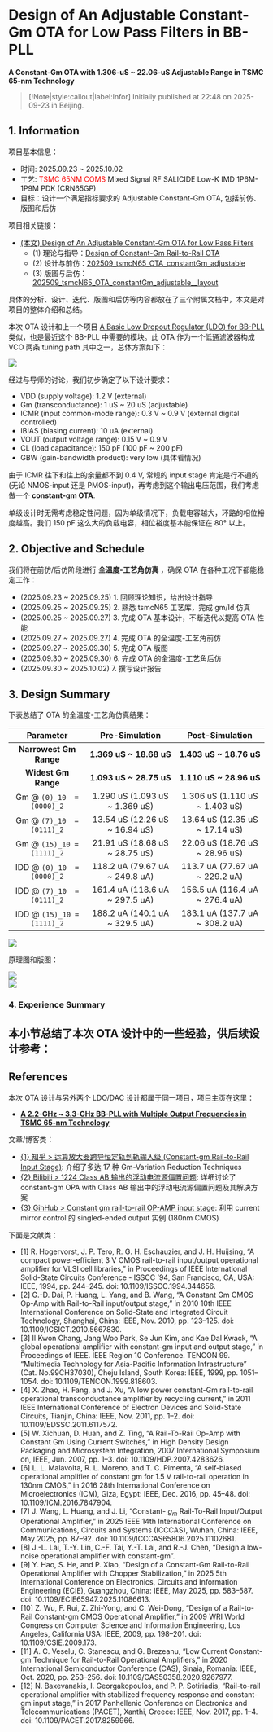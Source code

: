 # Design of An Adjustable Constant-Gm OTA for Low Pass Filters in BB-PLL

**A Constant-Gm OTA with 1.306-uS ~ 22.06-uS Adjustable Range in TSMC 65-nm Technology**

> [!Note|style:callout|label:Infor]
> Initially published at 22:48 on 2025-09-23 in Beijing.

## 1. Information

项目基本信息：
- 时间: 2025.09.23 ~ 2025.10.02
- 工艺:  <span style='color:red'>TSMC 65NM COMS </span> Mixed Signal RF SALICIDE Low-K IMD 1P6M-1P9M PDK (CRN65GP)
- 目标：设计一个满足指标要求的 Adjustable Constant-Gm OTA, 包括前仿、版图和后仿

项目相关链接：
- [(本文) Design of An Adjustable Constant-Gm OTA for Low Pass Filters](<Projects/Design of An Adjustable Constant-Gm OTA for Low Pass Filters in BB-PLL.md>)
    - (1) 理论与指导：[Design of Constant-Gm Rail-to-Rail OTA](<AnalogIC/Design of Constant-Gm Rail-to-Rail OTA.md>)
    - (2) 设计与前仿：[202509_tsmcN65_OTA_constantGm_adjustable](<AnalogICDesigns/202509_tsmcN65_OTA_constantGm_adjustable.md>)
    - (3) 版图与后仿：[202509_tsmcN65_OTA_constantGm_adjustable__layout](<AnalogICDesigns/202509_tsmcN65_OTA_constantGm_adjustable__layout.md>)


具体的分析、设计、迭代、版图和后仿等内容都放在了三个附属文档中，本文是对项目的整体介绍和总结。

本次 OTA 设计和上一个项目 [A Basic Low Dropout Regulator (LDO) for BB-PLL](<Projects/Design of A Basic Low Dropout Regulator (LDO) for BB-PLL.md>) 类似，也是最近这个 BB-PLL 中需要的模块。此 OTA 作为一个低通滤波器构成 VCO 两条 tuning path 其中之一，总体方案如下：

<div class="center"><img src="https://imagebank-0.oss-cn-beijing.aliyuncs.com/VS-PicGo/2025-09-23-23-06-16_Design of A Constant-Gm Rail-to-Rail OTA for Low Pass Filters.png"/></div>


经过与导师的讨论，我们初步确定了以下设计要求：
- VDD (supply voltage): 1.2 V (external)
- Gm (transconductance): 1 uS ~ 20 uS (adjustable)
- ICMR (input common-mode range): 0.3 V ~ 0.9 V (external digital controlled)
- IBIAS (biasing current): 10 uA (external)
- VOUT (output voltage range): 0.15 V ~ 0.9 V
- CL (load capacitance): 150 pF (100 pF ~ 200 pF)
- GBW (gain-bandwidth product): very low (具体看情况)

由于 ICMR 往下和往上的余量都不到 0.4 V, 常规的 input stage 肯定是行不通的 (无论 NMOS-input 还是 PMOS-input)，再考虑到这个输出电压范围，我们考虑做一个 **constant-gm OTA**.

单级设计时无需考虑稳定性问题，因为单级情况下，负载电容越大，环路的相位裕度越高。我们 150 pF 这么大的负载电容，相位裕度基本能保证在 80° 以上。



## 2. Objective and Schedule

我们将在前仿/后仿阶段进行 **全温度-工艺角仿真** ，确保 OTA 在各种工况下都能稳定工作：
- (2025.09.23 ~ 2025.09.25) 1. 回顾理论知识，给出设计指导
- (2025.09.25 ~ 2025.09.25) 2. 熟悉 tsmcN65 工艺库，完成 gm/Id 仿真
- (2025.09.25 ~ 2025.09.27) 3. 完成 OTA 基本设计，不断迭代以提高 OTA 性能
- (2025.09.27 ~ 2025.09.27) 4. 完成 OTA 的全温度-工艺角前仿
- (2025.09.27 ~ 2025.09.30) 5. 完成 OTA 版图
- (2025.09.30 ~ 2025.09.30) 6. 完成 OTA 的全温度-工艺角后仿
- (2025.09.30 ~ 2025.10.02) 7. 撰写设计报告

## 3. Design Summary

下表总结了 OTA 的全温度-工艺角仿真结果：

<div class='center'>

| Parameter | Pre-Simulation | Post-Simulation |
|:-:|:-:|:-:|
 | **Narrowest Gm Range** | **1.369 uS ~ 18.68 uS** | **1.403 uS ~ 18.76 uS** |
 | **Widest Gm Range**    | **1.093 uS ~ 28.75 uS** | **1.110 uS ~ 28.96 uS** |
 | Gm @ `(0)_10  = (0000)_2`  | 1.290 uS (1.093 uS ~ 1.369 uS) | 1.306 uS (1.110 uS ~ 1.403 uS) |
 | Gm @ `(7)_10  = (0111)_2`  | 13.54 uS (12.26 uS ~ 16.94 uS) | 13.64 uS (12.35 uS ~ 17.14 uS) |
 | Gm @ `(15)_10 = (1111)_2`  | 21.91 uS (18.68 uS ~ 28.75 uS) | 22.06 uS (18.76 uS ~ 28.96 uS) |
 | IDD @ `(0)_10  = (0000)_2` | 118.2 uA (79.67 uA ~ 249.8 uA) | 113.7 uA (77.67 uA ~ 229.2 uA) |
 | IDD @ `(7)_10  = (0111)_2` | 161.4 uA (118.6 uA ~ 297.5 uA) | 156.5 uA (116.4 uA ~ 276.4 uA) |
 | IDD @ `(15)_10 = (1111)_2` | 188.2 uA (140.1 uA ~ 329.5 uA) | 183.1 uA (137.7 uA ~ 308.2 uA) |
</div>

<div class="center"><img src="https://imagebank-0.oss-cn-beijing.aliyuncs.com/VS-PicGo/2025-09-30-20-42-39_202509_tsmcN65_OTA_constantGm_adjustable__layout.png"/></div>


原理图和版图：

<div class="center"><img src="https://imagebank-0.oss-cn-beijing.aliyuncs.com/VS-PicGo/2025-09-30-20-08-22_202509_tsmcN65_OTA_constantGm_adjustable__layout.png"/></div>

<div class="center"><img src="https://imagebank-0.oss-cn-beijing.aliyuncs.com/VS-PicGo/2025-09-30-18-18-21_202509_tsmcN65_OTA_constantGm_adjustable__layout.png"/></div>


<!-- ## 4. Material Detail Record

本次设计所创建/用到的 cell view 不少，有多个 test bench 和多个仿真迭代版本，这里统一对它们做一下解释说明，方便后续回顾和复用：
 -->


### 4. Experience Summary

本小节总结了本次 OTA 设计中的一些经验，供后续设计参考：
- 

## References

本次 OTA 设计与另外两个 LDO/DAC 设计都属于同一项目，项目主页在这里：

- [**A 2.2-GHz ~ 3.3-GHz BB-PLL with Multiple Output Frequencies in TSMC 65-nm Technology**](<Projects/A 3.3-GHz BB-PLL with Multiple Output Frequencies in TSMC 65-nm Technology.md>)

文章/博客类：
- [{1} 知乎 > 运算放大器跨导恒定轨到轨输入级 (Constant-gm Rail-to-Rail Input Stage)](https://zhuanlan.zhihu.com/p/658369226?): 介绍了多达 17 种 Gm-Variation Reduction Techniques
- [{2} Bilibili > 1224 Class AB 输出的浮动电流源偏置问题](https://www.bilibili.com/opus/704842448804773954): 详细讨论了 constant-gm OPA with Class AB 输出中的浮动电流源偏置问题及其解决方案
- [{3} GihHub > Constant gm rail-to-rail OP-AMP input stage](https://github.com/AhmedHamdyy19/constant-gm-rail-to-rail-opamp-input-stage): 利用 current mirror control 的 singled-ended output 实例 (180nm CMOS)

下面是文献类：
- [1] R. Hogervorst, J. P. Tero, R. G. H. Eschauzier, and J. H. Huijsing, “A compact power-efficient 3 V CMOS rail-to-rail input/output operational amplifier for VLSI cell libraries,” in Proceedings of IEEE International Solid-State Circuits Conference - ISSCC ’94, San Francisco, CA, USA: IEEE, 1994, pp. 244–245. doi: 10.1109/ISSCC.1994.344656.
- [2] G.-D. Dai, P. Huang, L. Yang, and B. Wang, “A Constant Gm CMOS Op-Amp with Rail-to-Rail input/output stage,” in 2010 10th IEEE International Conference on Solid-State and Integrated Circuit Technology, Shanghai, China: IEEE, Nov. 2010, pp. 123–125. doi: 10.1109/ICSICT.2010.5667830.
- [3] Il Kwon Chang, Jang Woo Park, Se Jun Kim, and Kae Dal Kwack, “A global operational amplifier with constant-gm input and output stage,” in Proceedings of IEEE. IEEE Region 10 Conference. TENCON 99. “Multimedia Technology for Asia-Pacific Information Infrastructure” (Cat. No.99CH37030), Cheju Island, South Korea: IEEE, 1999, pp. 1051–1054. doi: 10.1109/TENCON.1999.818603.
- [4] X. Zhao, H. Fang, and J. Xu, “A low power constant-Gm rail-to-rail operational transconductance amplifier by recycling current,” in 2011 IEEE International Conference of Electron Devices and Solid-State Circuits, Tianjin, China: IEEE, Nov. 2011, pp. 1–2. doi: 10.1109/EDSSC.2011.6117572.
- [5] W. Xichuan, D. Huan, and Z. Ting, “A Rail-To-Rail Op-Amp with Constant Gm Using Current Switches,” in High Density Design Packaging and Microsystem Integration, 2007 International Symposium on, IEEE, Jun. 2007, pp. 1–3. doi: 10.1109/HDP.2007.4283626.
- [6] L. L. Malavolta, R. L. Moreno, and T. C. Pimenta, “A self-biased operational amplifier of constant gm for 1.5 V rail-to-rail operation in 130nm CMOS,” in 2016 28th International Conference on Microelectronics (ICM), Giza, Egypt: IEEE, Dec. 2016, pp. 45–48. doi: 10.1109/ICM.2016.7847904.
- [7] J. Wang, L. Huang, and J. Li, “Constant- $g_{m}$ Rail-To-Rail Input/Output Operational Amplifier,” in 2025 IEEE 14th International Conference on Communications, Circuits and Systems (ICCCAS), Wuhan, China: IEEE, May 2025, pp. 87–92. doi: 10.1109/ICCCAS65806.2025.11102681.
- [8] J.-L. Lai, T.-Y. Lin, C.-F. Tai, Y.-T. Lai, and R.-J. Chen, “Design a low-noise operational amplifier with constant-gm”.
- [9] Y. Hao, S. He, and P. Xiao, “Design of a Constant-Gm Rail-to-Rail Operational Amplifier with Chopper Stabilization,” in 2025 5th International Conference on Electronics, Circuits and Information Engineering (ECIE), Guangzhou, China: IEEE, May 2025, pp. 583–587. doi: 10.1109/ECIE65947.2025.11086613.
- [10] Z. Wu, F. Rui, Z. Zhi-Yong, and C. Wei-Dong, “Design of a Rail-to-Rail Constant-gm CMOS Operational Amplifier,” in 2009 WRI World Congress on Computer Science and Information Engineering, Los Angeles, California USA: IEEE, 2009, pp. 198–201. doi: 10.1109/CSIE.2009.173.
- [11] A. C. Veselu, C. Stanescu, and G. Brezeanu, “Low Current Constant-gm Technique for Rail-to-Rail Operational Amplifiers,” in 2020 International Semiconductor Conference (CAS), Sinaia, Romania: IEEE, Oct. 2020, pp. 253–256. doi: 10.1109/CAS50358.2020.9267977.
- [12] N. Baxevanakis, I. Georgakopoulos, and P. P. Sotiriadis, “Rail-to-rail operational amplifier with stabilized frequency response and constant-gm input stage,” in 2017 Panhellenic Conference on Electronics and Telecommunications (PACET), Xanthi, Greece: IEEE, Nov. 2017, pp. 1–4. doi: 10.1109/PACET.2017.8259966.
